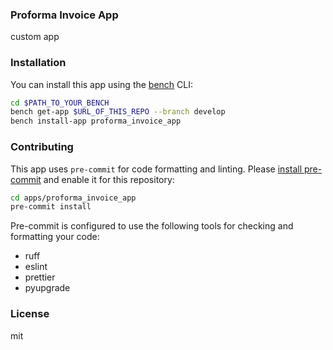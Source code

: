 ### Proforma Invoice App

custom app

### Installation

You can install this app using the [bench](https://github.com/frappe/bench) CLI:

```bash
cd $PATH_TO_YOUR_BENCH
bench get-app $URL_OF_THIS_REPO --branch develop
bench install-app proforma_invoice_app
```

### Contributing

This app uses `pre-commit` for code formatting and linting. Please [install pre-commit](https://pre-commit.com/#installation) and enable it for this repository:

```bash
cd apps/proforma_invoice_app
pre-commit install
```

Pre-commit is configured to use the following tools for checking and formatting your code:

- ruff
- eslint
- prettier
- pyupgrade

### License

mit
